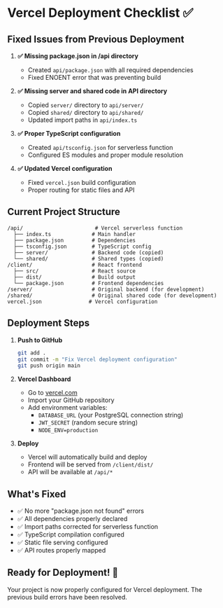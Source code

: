 # Vercel Deployment Checklist ✅

## Fixed Issues from Previous Deployment

1. **✅ Missing package.json in /api directory**
   - Created `api/package.json` with all required dependencies
   - Fixed ENOENT error that was preventing build

2. **✅ Missing server and shared code in API directory**
   - Copied `server/` directory to `api/server/`
   - Copied `shared/` directory to `api/shared/`
   - Updated import paths in `api/index.ts`

3. **✅ Proper TypeScript configuration**
   - Created `api/tsconfig.json` for serverless function
   - Configured ES modules and proper module resolution

4. **✅ Updated Vercel configuration**
   - Fixed `vercel.json` build configuration
   - Proper routing for static files and API

## Current Project Structure

```
/api/                       # Vercel serverless function
  ├── index.ts             # Main handler
  ├── package.json         # Dependencies
  ├── tsconfig.json        # TypeScript config
  ├── server/              # Backend code (copied)
  └── shared/              # Shared types (copied)
/client/                   # React frontend
  ├── src/                 # React source
  ├── dist/                # Build output
  └── package.json         # Frontend dependencies
/server/                   # Original backend (for development)
/shared/                   # Original shared code (for development)
vercel.json               # Vercel configuration
```

## Deployment Steps

1. **Push to GitHub**
   ```bash
   git add .
   git commit -m "Fix Vercel deployment configuration"
   git push origin main
   ```

2. **Vercel Dashboard**
   - Go to [vercel.com](https://vercel.com)
   - Import your GitHub repository
   - Add environment variables:
     - `DATABASE_URL` (your PostgreSQL connection string)
     - `JWT_SECRET` (random secure string)
     - `NODE_ENV=production`

3. **Deploy**
   - Vercel will automatically build and deploy
   - Frontend will be served from `/client/dist/`
   - API will be available at `/api/*`

## What's Fixed

- ✅ No more "package.json not found" errors
- ✅ All dependencies properly declared
- ✅ Import paths corrected for serverless function
- ✅ TypeScript compilation configured
- ✅ Static file serving configured
- ✅ API routes properly mapped

## Ready for Deployment! 🚀

Your project is now properly configured for Vercel deployment. The previous build errors have been resolved.